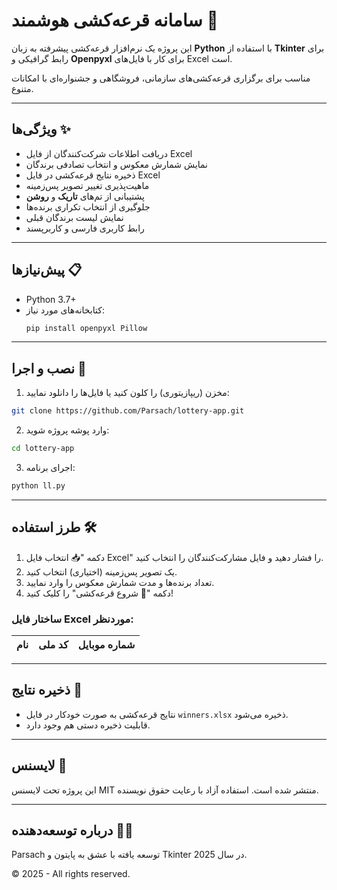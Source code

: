 # سامانه قرعه‌کشی هوشمند 🎯

این پروژه یک نرم‌افزار قرعه‌کشی پیشرفته به زبان **Python** با استفاده از **Tkinter** برای رابط گرافیکی و **Openpyxl** برای کار با فایل‌های Excel است.

مناسب برای برگزاری قرعه‌کشی‌های سازمانی، فروشگاهی و جشنواره‌ای با امکانات متنوع.

---

## ویژگی‌ها ✨
- دریافت اطلاعات شرکت‌کنندگان از فایل Excel
- نمایش شمارش معکوس و انتخاب تصادفی برندگان
- ذخیره نتایج قرعه‌کشی در فایل Excel
- ماهیت‌پذیری تغییر تصویر پس‌زمینه
- پشتیبانی از تم‌های **تاریک** و **روشن**
- جلوگیری از انتخاب تکراری برنده‌ها
- نمایش لیست برندگان قبلی
- رابط کاربری فارسی و کاربرپسند

---

## پیش‌نیازها 📋
- Python 3.7+
- کتابخانه‌های مورد نیاز:
  ```bash
  pip install openpyxl Pillow
  ```

---

## نصب و اجرا 🚀
1. مخزن (ریپازیتوری) را کلون کنید یا فایل‌ها را دانلود نمایید:
```bash
git clone https://github.com/Parsach/lottery-app.git
```

2. وارد پوشه پروژه شوید:
```bash
cd lottery-app
```

3. اجرای برنامه:
```bash
python ll.py
```

---

## طرز استفاده 🛠
1. دکمه "📥 انتخاب فایل Excel" را فشار دهید و فایل مشارکت‌کنندگان را انتخاب کنید.
2. یک تصویر پس‌زمینه (اختیاری) انتخاب کنید.
3. تعداد برنده‌ها و مدت شمارش معکوس را وارد نمایید.
4. دکمه "🚀 شروع قرعه‌کشی" را کلیک کنید!

### ساختار فایل Excel موردنظر:
| نام | کد ملی | شماره موبایل |
|-----|------|----------------|

---

## ذخیره نتایج 📁
- نتایج قرعه‌کشی به صورت خودکار در فایل `winners.xlsx` ذخیره می‌شود.
- قابلیت ذخیره دستی هم وجود دارد.

---

## لایسنس 📜
این پروژه تحت لایسنس MIT منتشر شده است. استفاده آزاد با رعایت حقوق نویسنده.

---

## درباره توسعه‌دهنده 👨‍💻
Parsach
توسعه یافته با عشق به پایتون و Tkinter در سال 2025.

© 2025 - All rights reserved.

